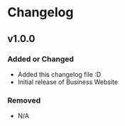 # Changelog

## v1.0.0

### Added or Changed
- Added this changelog file :D
- Initial release of Business Website

### Removed
- N/A